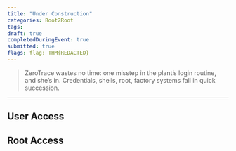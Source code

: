 ```yaml
---
title: "Under Construction"
categories: Boot2Root
tags: 
draft: true
completedDuringEvent: true
submitted: true
flags: flag: THM{REDACTED}
---
```

> ZeroTrace wastes no time: one misstep in the plant’s login routine, and she’s in. Credentials, shells, root, factory systems fall in quick succession.

---

## User Access

## Root Access
